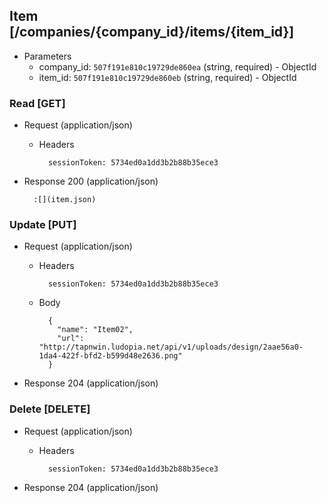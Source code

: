 ## Item [/companies/{company_id}/items/{item_id}]

+ Parameters
    + company_id: `507f191e810c19729de860ea` (string, required) - ObjectId
    + item_id: `507f191e810c19729de860eb` (string, required) - ObjectId

### Read [GET]

+ Request (application/json)

    + Headers

            sessionToken: 5734ed0a1dd3b2b88b35ece3

+ Response 200 (application/json)

        :[](item.json)

### Update [PUT]

+ Request (application/json)

    + Headers

            sessionToken: 5734ed0a1dd3b2b88b35ece3

    + Body

            {
              "name": "Item02",
              "url": "http://tapnwin.ludopia.net/api/v1/uploads/design/2aae56a0-1da4-422f-bfd2-b599d48e2636.png"
            }

+ Response 204 (application/json)

### Delete [DELETE]

+ Request (application/json)

    + Headers

            sessionToken: 5734ed0a1dd3b2b88b35ece3

+ Response 204 (application/json)
